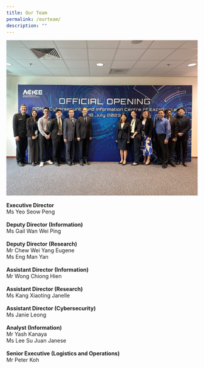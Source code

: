 ```yaml
---
title: Our Team
permalink: /ourteam/
description: ""
---
```


![](/images/acice%20team.jpg)

**Executive Director**<br>
Ms Yeo Seow Peng
<br> <br>**Deputy Director (Information)**<br>
Ms Gail Wan Wei Ping <br><br>
**Deputy Director (Research)**<br>
Mr Chew Wei Yang Eugene <br> Ms Eng Man Yan<br><br>
**Assistant Director (Information)**<br>
Mr Wong Chiong Hien <br><br>
**Assistant Director (Research)** <br>
Ms Kang Xiaoting Janelle <br><br>
**Assistant Director (Cybersecurity)** <br>
Ms Janie Leong <br><br>
**Analyst (Information)**<br>
Mr Yash Kanaya <br>
Ms Lee Su Juan Janese <br><br>
**Senior Executive (Logistics and Operations)**
<br>Mr Peter Koh





